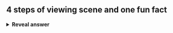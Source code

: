 ## 4 steps of <b>viewing </b>scene and one fun fact
<details>
<summary><b>Reveal answer</b></summary>
1. specify area of scene to view: window<br>2. specify area of display on which to view viewport<br>3. clip scene to window<br>4. map clipped scene to viewport<br>fun fact: can display several scenes in different areas on same viewport
</details>
